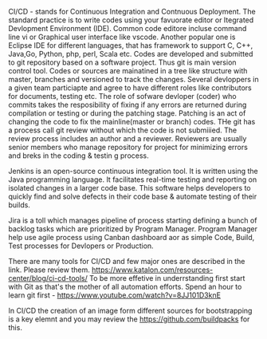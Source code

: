 CI/CD - stands for Continuous Integration and Contnuous Deployment.
The standard practice is to write codes using your favuorate editor or Itegrated Devlopment Environment (IDE).
Common code editore incluse command line vi or Graphical user interface like vscode. Another popular one is
Eclipse IDE for different languages, that has framework to support C, C++, Java,Go, Python, php, perl, Scala etc.
Codes are developed and submitted to git repository based on a software project. Thus git is main version control tool.
Codes or sources are mainatined in a tree like structure with master, branches and versioned to track the changes.
Several devloppers in a given team particiapte and agree to have different roles like contributors for documents, testing etc.
The role of sofware devloper (coder) who commits takes the resposibility of fixing if any errors are returned during compilation
or testing or during the patching stage. Patching is an act of changing the code to fix the mainline(master or branch) codes.
THe git has a process call git review without which the code is not submiiied. The review process includes an author and a reviewer.
Reviewers are usually senior members who manage repository for project for minimizing errors and breks in the coding & testin g process.



Jenkins is an open-source continuous integration tool. It is written using the Java
programming language. It facilitates real-time testing and reporting on isolated
changes in a larger code base. This software helps developers to quickly find and
solve defects in their code base & automate testing of their builds.

Jira is a toll which manages pipeline of process starting defining a bunch of backlog tasks which are prioritized by Program Manager.
Program Manager help use agile process using Canban dashboard aor as simple Code, Build, Test processes for Devlopers or Production.

There are many tools for CI/CD and few major ones are described in the link. Please review them.
https://www.katalon.com/resources-center/blog/ci-cd-tools/
To be more effetive in underrstanding first start with Git as that's the mother of all automation efforts.
Spend an hour to learn git first - https://www.youtube.com/watch?v=8JJ101D3knE

In CI/CD the creation of an image form different sources for bootstrapping is a key elemnt and you may review the https://github.com/buildpacks for this.
